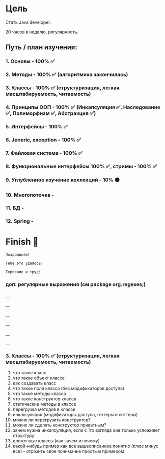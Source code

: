 # Цель

Стать Java developer.

20 часов в неделю, регулярность.

## Путь / план изучения:

### 1. Основы - 100% ✅
### 2. Методы - 100% ✅ (алгоритмика закончилась)
### 3. Классы - 100% ✅ (структуризация, легкая масштабируемость, читаемость)
### 4. Принципы ООП - 100% ✅ (Инкапсуляция ✅, Наследование ✅, Полиморфизм ✅, Абстракция ✅)
### 5. Интерфейсы - 100% ✅
### 6. Jeneric, exception - 100% ✅ 
### 7. Файловая система - 100% ✅
### 8. Функциональные интерфейсы 100% ✅, стримы - 100% ✅
### 9. Углубленное изучение коллекций - 10% 🟠
### 10. Многопоточка - 
### 11. БД - 
### 12. Spring -

# Finish 🏁
    Поздравляю!
    
    Тебе это удалось!

    Терпение и труд!

### доп: регулярные выражения (см package org.regexes;)

__

__

__

__

__

__

### 3. Классы - 100% ✅ (структуризация, легкая масштабируемость, читаемость)
1. что такое класс
2. что такое объект класса
3. как создавать класс
4. что такое поля класса (без модификаторов доступа)
5. что такое методы класса
6. что такое конструктор класса
7. статические методы в классе
8. перегрузка методов в классе
9. инкапсуляция (модификаторы доступа, геттеры и сеттеры)
10. можно ли перегрузить конструктор?
11. можно ли сделать конструктор приватным?
12. зачем нужна инкапсуляция, если с 1го взгляда она только усложняет структуру
13. вложенные классы (как зачем и почему)
14. какой-нибудь пример как все вышеописанное понятно (плюс минус все) - отразить свое понимание простым примером